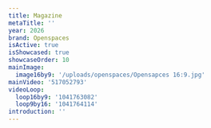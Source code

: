 ```yaml
---
title: Magazine
metaTitle: ''
year: 2026
brand: Openspaces
isActive: true
isShowcased: true
showcaseOrder: 10
mainImage:
  image16by9: '/uploads/openspaces/Opensapces 16:9.jpg'
mainVideo: '517052793'
videoLoop:
  loop16by9: '1041763082'
  loop9by16: '1041764114'
introduction: ''
---
```


